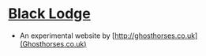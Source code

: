 # [Black Lodge](http://blacklodge.me)


* An experimental website by [http://ghosthorses.co.uk](Ghosthorses.co.uk)

